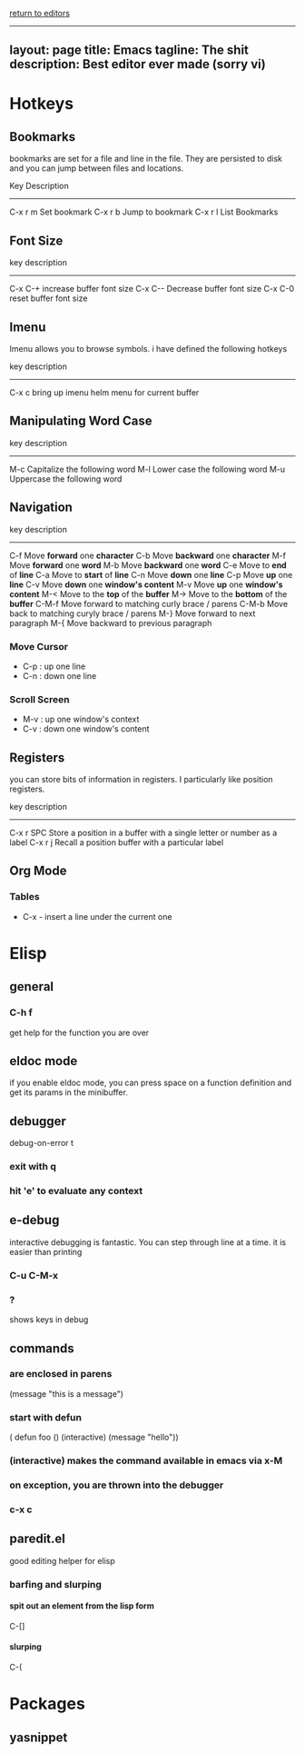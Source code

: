 [return to editors](../../editors.md)

---
layout: page
title: Emacs
tagline: The shit
description: Best editor ever made (sorry vi)
---

Hotkeys
=======

Bookmarks
---------

bookmarks are set for a file and line in the file. They are persisted to
disk and you can jump between files and locations.

  Key       Description
  --------- ------------------
  C-x r m   Set bookmark
  C-x r b   Jump to bookmark
  C-x r l   List Bookmarks

Font Size
---------

  key       description
  --------- ---------------------------
  C-x C-+   increase buffer font size
  C-x C--   Decrease buffer font size
  C-x C-0   reset buffer font size

Imenu
-----

Imenu allows you to browse symbols. i have defined the following hotkeys

  key     description
  ------- ---------------------------------------------
  C-x c   bring up imenu helm menu for current buffer

Manipulating Word Case
----------------------

  key   description
  ----- -------------------------------
  M-c   Capitalize the following word
  M-l   Lower case the following word
  M-u   Uppercase the following word

Navigation
----------

  key      description
  -------- -----------------------------------------------
  C-f      Move **forward** one **character**
  C-b      Move **backward** one **character**
  M-f      Move **forward** one **word**
  M-b      Move **backward** one **word**
  C-e      Move to **end** of **line**
  C-a      Move to **start** of **line**
  C-n      Move **down** one **line**
  C-p      Move **up** one **line**
  C-v      Move **down** one **window's content**
  M-v      Move **up** one **window's content**
  M-&lt;   Move to the **top** of the **buffer**
  M-&gt;   Move to the **bottom** of the **buffer**
  C-M-f    Move forward to matching curly brace / parens
  C-M-b    Move back to matching curyly brace / parens
  M-}      Move forward to next paragraph
  M-{      Move backward to previous paragraph

### Move Cursor

-   C-p : up one line
-   C-n : down one line

### Scroll Screen

-   M-v : up one window's context
-   C-v : down one window's content

Registers
---------

you can store bits of information in registers. I particularly like
position registers.

  key         description
  ----------- ------------------------------------------------------------------------
  C-x r SPC   Store a position in a buffer with a single letter or number as a label
  C-x r j     Recall a position buffer with a particular label

Org Mode
--------

### Tables

-   C-x - insert a line under the current one

Elisp
=====

general
-------

### C-h f

get help for the function you are over

eldoc mode
----------

if you enable eldoc mode, you can press space on a function definition
and get its params in the minibuffer.

debugger
--------

debug-on-error t

### exit with q

### hit 'e' to evaluate any context

e-debug
-------

interactive debugging is fantastic. You can step through line at a time.
it is easier than printing

### C-u C-M-x

### ?

shows keys in debug

commands
--------

### are enclosed in parens

(message "this is a message")

### start with defun

( defun foo () (interactive) (message "hello"))

### (interactive) makes the command available in emacs via x-M

### on exception, you are thrown into the debugger

### c-x c

paredit.el
----------

good editing helper for elisp

### barfing and slurping

#### spit out an element from the lisp form

C-\[\]

#### slurping

C-(

Packages
========

yasnippet
---------
